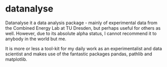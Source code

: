 # datanalyse

Datanalyse it a data analysis package - mainly of experimental data from the Combined Energy Lab at TU Dresden, but perhaps useful for others as well. However, due to its absolute alpha status, I cannot recommend it to anybody in the world but me.

It is more or less a tool-kit for my daily work as an experimentalist and data scientist and makes use of the fantastic packages pandas, pathlib and matplotlib.
